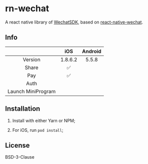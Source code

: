 # rn-wechat

A react native library of [WechatSDK](https://developers.weixin.qq.com/doc/oplatform/Mobile_App/Resource_Center_Homepage.html), based on [react-native-wechat](https://github.com/yorkie/react-native-wechat).

## Info

|                    |   iOS   | Android |
| :----------------: | :-----: | :-----: |
|      Version       | 1.8.6.2 |  5.5.8  |
|       Share        |    ✅    |         |
|        Pay         |    ✅    |         |
|        Auth        |         |         |
| Launch MiniProgram |         |         |

## Installation

1. Install with either Yarn or NPM;

2. For iOS, run `pod install`;

## License

BSD-3-Clause
